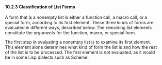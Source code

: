 

#### 10.2.3 Classification of List Forms

A form that is a nonempty list is either a function call, a macro call, or a special form, according to its first element. These three kinds of forms are evaluated in different ways, described below. The remaining list elements constitute the *arguments* for the function, macro, or special form.

The first step in evaluating a nonempty list is to examine its first element. This element alone determines what kind of form the list is and how the rest of the list is to be processed. The first element is *not* evaluated, as it would be in some Lisp dialects such as Scheme.
